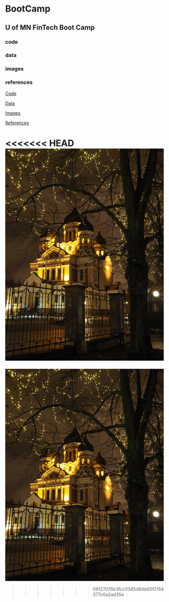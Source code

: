 # BootCamp
## U of MN FinTech Boot Camp
### code
### data
### images
### references


[Code](code)

[Data](data)

[Images](Images)

[References](references)

<<<<<<< HEAD
![picture](Images/Estonia.JPG)
=======
![picture](images/Estonia.JPG)
>>>>>>> 09127078e3fcc0345d94b65f2154077c0a2ad35e

